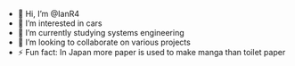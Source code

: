 - 👋 Hi, I’m @IanR4
- 👀 I’m interested in cars
- 🌱 I’m currently studying systems engineering 
- 💞️ I’m looking to collaborate on various projects
- ⚡ Fun fact: In Japan more paper is used to make manga than toilet paper

<!---
IanR4/IanR4 is a ✨ special ✨ repository because its `README.md` (this file) appears on your GitHub profile.
You can click the Preview link to take a look at your changes.
--->
